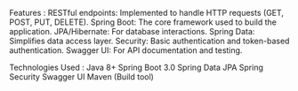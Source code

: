 Features :
RESTful endpoints: Implemented to handle HTTP requests (GET, POST, PUT, DELETE).
Spring Boot: The core framework used to build the application.
JPA/Hibernate: For database interactions.
Spring Data: Simplifies data access layer.
Security: Basic authentication and token-based authentication.
Swagger UI: For API documentation and testing.

Technologies Used :
Java 8+
Spring Boot 3.0
Spring Data JPA
Spring Security
Swagger UI
Maven (Build tool)
